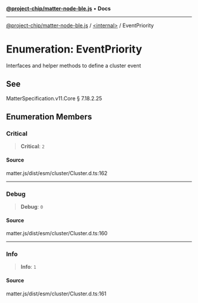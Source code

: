 [**@project-chip/matter-node-ble.js**](../../README.md) • **Docs**

***

[@project-chip/matter-node-ble.js](../../globals.md) / [\<internal\>](../README.md) / EventPriority

# Enumeration: EventPriority

Interfaces and helper methods to define a cluster event

## See

MatterSpecification.v11.Core § 7.18.2.25

## Enumeration Members

### Critical

> **Critical**: `2`

#### Source

matter.js/dist/esm/cluster/Cluster.d.ts:162

***

### Debug

> **Debug**: `0`

#### Source

matter.js/dist/esm/cluster/Cluster.d.ts:160

***

### Info

> **Info**: `1`

#### Source

matter.js/dist/esm/cluster/Cluster.d.ts:161
